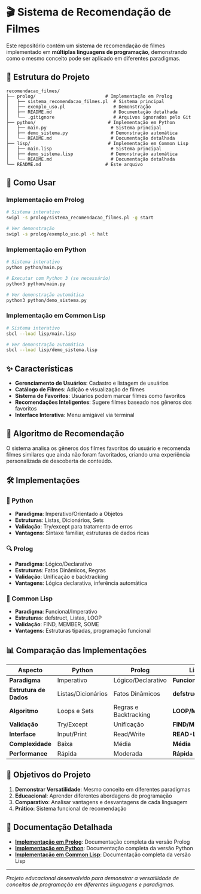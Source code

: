 # 🎬 Sistema de Recomendação de Filmes

Este repositório contém um sistema de recomendação de filmes implementado em **múltiplas linguagens de programação**, demonstrando como o mesmo conceito pode ser aplicado em diferentes paradigmas.

## 📁 Estrutura do Projeto

```
recomendacao_filmes/
├── prolog/                          # Implementação em Prolog
│   ├── sistema_recomendacao_filmes.pl  # Sistema principal
│   ├── exemplo_uso.pl                  # Demonstração
│   ├── README.md                       # Documentação detalhada
│   └── .gitignore                      # Arquivos ignorados pelo Git
├── python/                           # Implementação em Python
│   ├── main.py                        # Sistema principal
│   ├── demo_sistema.py                # Demonstração automática
│   └── README.md                      # Documentação detalhada
├── lisp/                             # Implementação em Common Lisp
│   ├── main.lisp                      # Sistema principal
│   ├── demo_sistema.lisp              # Demonstração automática
│   └── README.md                      # Documentação detalhada
└── README.md                        # Este arquivo
```

## 🚀 Como Usar

### Implementação em Prolog
```bash
# Sistema interativo
swipl -s prolog/sistema_recomendacao_filmes.pl -g start

# Ver demonstração
swipl -s prolog/exemplo_uso.pl -t halt
```

### Implementação em Python
```bash
# Sistema interativo
python python/main.py

# Executar com Python 3 (se necessário)
python3 python/main.py

# Ver demonstração automática
python3 python/demo_sistema.py
```

### Implementação em Common Lisp
```bash
# Sistema interativo
sbcl --load lisp/main.lisp

# Ver demonstração automática
sbcl --load lisp/demo_sistema.lisp
```

## ✨ Características

- **Gerenciamento de Usuários**: Cadastro e listagem de usuários
- **Catálogo de Filmes**: Adição e visualização de filmes
- **Sistema de Favoritos**: Usuários podem marcar filmes como favoritos
- **Recomendações Inteligentes**: Sugere filmes baseado nos gêneros dos favoritos
- **Interface Interativa**: Menu amigável via terminal

## 🧠 Algoritmo de Recomendação

O sistema analisa os gêneros dos filmes favoritos do usuário e recomenda filmes similares que ainda não foram favoritados, criando uma experiência personalizada de descoberta de conteúdo.

## 🛠️ Implementações

### 🐍 Python
- **Paradigma**: Imperativo/Orientado a Objetos
- **Estruturas**: Listas, Dicionários, Sets
- **Validação**: Try/except para tratamento de erros
- **Vantagens**: Sintaxe familiar, estruturas de dados ricas

### 🔍 Prolog
- **Paradigma**: Lógico/Declarativo
- **Estruturas**: Fatos Dinâmicos, Regras
- **Validação**: Unificação e backtracking
- **Vantagens**: Lógica declarativa, inferência automática

### 🧠 Common Lisp
- **Paradigma**: Funcional/Imperativo
- **Estruturas**: defstruct, Listas, LOOP
- **Validação**: FIND, MEMBER, SOME
- **Vantagens**: Estruturas tipadas, programação funcional

## 📊 Comparação das Implementações

| Aspecto | Python | Prolog | **Lisp** |
|---------|--------|--------|----------|
| **Paradigma** | Imperativo | Lógico/Declarativo | **Funcional** |
| **Estrutura de Dados** | Listas/Dicionários | Fatos Dinâmicos | **defstruct** |
| **Algoritmo** | Loops e Sets | Regras e Backtracking | **LOOP/MAPCAR** |
| **Validação** | Try/Except | Unificação | **FIND/MEMBER** |
| **Interface** | Input/Print | Read/Write | **READ-LINE** |
| **Complexidade** | Baixa | Média | **Média** |
| **Performance** | Rápida | Moderada | **Rápida** |

## 🎯 Objetivos do Projeto

1. **Demonstrar Versatilidade**: Mesmo conceito em diferentes paradigmas
2. **Educacional**: Aprender diferentes abordagens de programação
3. **Comparativo**: Analisar vantagens e desvantagens de cada linguagem
4. **Prático**: Sistema funcional de recomendação

## 📖 Documentação Detalhada

- **[Implementação em Prolog](prolog/README.md)**: Documentação completa da versão Prolog
- **[Implementação em Python](python/README.md)**: Documentação completa da versão Python
- **[Implementação em Common Lisp](lisp/README.md)**: Documentação completa da versão Lisp



---

*Projeto educacional desenvolvido para demonstrar a versatilidade de conceitos de programação em diferentes linguagens e paradigmas.* 
